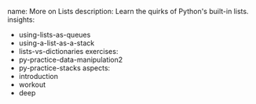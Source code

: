 name: More on Lists
description: Learn the quirks of Python's built-in lists.
insights:
  - using-lists-as-queues
  - using-a-list-as-a-stack
  - lists-vs-dictionaries
exercises:
  - py-practice-data-manipulation2
  - py-practice-stacks
aspects:
  - introduction
  - workout
  - deep
